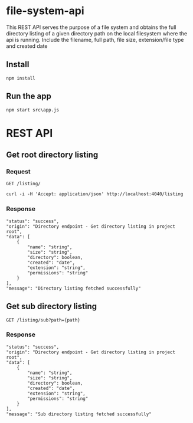 # file-system-api

This REST API serves the purpose of a file system and obtains  the full directory listing of a given directory path on the local filesystem where the api is running. Include the filename, full path, file size, extension/file type and created date

## Install

    npm install

## Run the app

    npm start src\app.js

# REST API

## Get root directory listing

### Request

`GET /listing/`

    curl -i -H 'Accept: application/json' http://localhost:4040/listing

### Response

    "status": "success",
    "origin": "Directory endpoint - Get directory listing in project root",
    "data": [
        {
            "name": "string",
            "size": "string",
            "directory": boolean,
            "created": "date",
            "extension": "string",
            "permissions": "string"
        }
    ],
    "message": "Directory listing fetched successfully"

## Get sub directory listing
`GET /listing/sub?path={path}`

### Response

    "status": "success",
    "origin": "Directory endpoint - Get directory listing in project root",
    "data": [
        {
            "name": "string",
            "size": "string",
            "directory": boolean,
            "created": "date",
            "extension": "string",
            "permissions": "string"
        }
    ],
    "message": "Sub directory listing fetched successfully"
